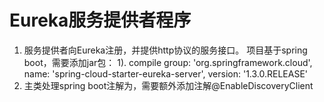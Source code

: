 # Eureka服务提供者程序
1. 服务提供者向Eureka注册，并提供http协议的服务接口。
	项目基于spring boot，需要添加jar包：
	1). compile group: 'org.springframework.cloud', name: 'spring-cloud-starter-eureka-server', version: '1.3.0.RELEASE'
2. 主类处理spring boot注解为，需要额外添加注解@EnableDiscoveryClient  

